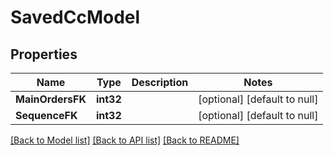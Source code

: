 # SavedCcModel

## Properties
Name | Type | Description | Notes
------------ | ------------- | ------------- | -------------
**MainOrdersFK** | **int32** |  | [optional] [default to null]
**SequenceFK** | **int32** |  | [optional] [default to null]

[[Back to Model list]](../README.md#documentation-for-models) [[Back to API list]](../README.md#documentation-for-api-endpoints) [[Back to README]](../README.md)


